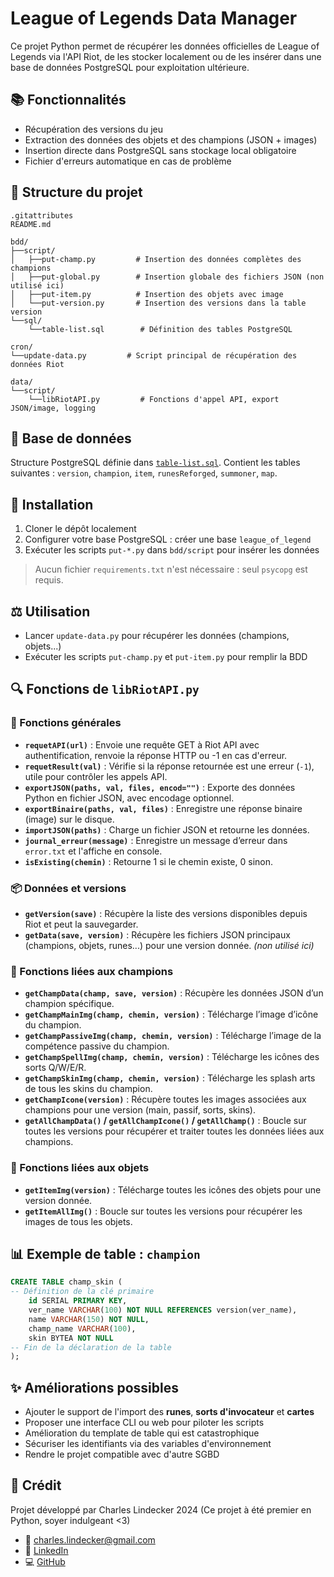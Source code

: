 # League of Legends Data Manager

Ce projet Python permet de récupérer les données officielles de League of Legends via l'API Riot, de les stocker localement ou de les insérer dans une base de données PostgreSQL pour exploitation ultérieure.

## 📚 Fonctionnalités

* Récupération des versions du jeu
* Extraction des données des objets et des champions (JSON + images)
* Insertion directe dans PostgreSQL sans stockage local obligatoire
* Fichier d'erreurs automatique en cas de problème

## 🔹 Structure du projet

```
.gitattributes
README.md

bdd/
├──script/
│   ├──put-champ.py         # Insertion des données complètes des champions
│   ├──put-global.py        # Insertion globale des fichiers JSON (non utilisé ici)
│   ├──put-item.py          # Insertion des objets avec image
│   └──put-version.py       # Insertion des versions dans la table version
└──sql/
    └──table-list.sql        # Définition des tables PostgreSQL

cron/
└──update-data.py         # Script principal de récupération des données Riot

data/
└──script/
    └──libRiotAPI.py         # Fonctions d'appel API, export JSON/image, logging
```

## 🔗 Base de données

Structure PostgreSQL définie dans [`table-list.sql`](bdd/sql/table-list.sql).
Contient les tables suivantes : `version`, `champion`, `item`, `runesReforged`, `summoner`, `map`.

## 🔧 Installation

1. Cloner le dépôt localement
2. Configurer votre base PostgreSQL : créer une base `league_of_legend`
3. Exécuter les scripts `put-*.py` dans `bdd/script` pour insérer les données

> Aucun fichier `requirements.txt` n'est nécessaire : seul `psycopg` est requis.

## ⚖️ Utilisation

* Lancer `update-data.py` pour récupérer les données (champions, objets...)
* Exécuter les scripts `put-champ.py` et `put-item.py` pour remplir la BDD

## 🔍 Fonctions de `libRiotAPI.py`

### 🔗 Fonctions générales

* **`requetAPI(url)`** : Envoie une requête GET à Riot API avec authentification, renvoie la réponse HTTP ou -1 en cas d'erreur.
* **`requetResult(val)`** : Vérifie si la réponse retournée est une erreur (`-1`), utile pour contrôler les appels API.
* **`exportJSON(paths, val, files, encod="")`** : Exporte des données Python en fichier JSON, avec encodage optionnel.
* **`exportBinaire(paths, val, files)`** : Enregistre une réponse binaire (image) sur le disque.
* **`importJSON(paths)`** : Charge un fichier JSON et retourne les données.
* **`journal_erreur(message)`** : Enregistre un message d’erreur dans `error.txt` et l'affiche en console.
* **`isExisting(chemin)`** : Retourne 1 si le chemin existe, 0 sinon.

### 📦 Données et versions

* **`getVersion(save)`** : Récupère la liste des versions disponibles depuis Riot et peut la sauvegarder.
* **`getData(save, version)`** : Récupère les fichiers JSON principaux (champions, objets, runes...) pour une version donnée. *(non utilisé ici)*

### 👤 Fonctions liées aux champions

* **`getChampData(champ, save, version)`** : Récupère les données JSON d’un champion spécifique.
* **`getChampMainImg(champ, chemin, version)`** : Télécharge l’image d’icône du champion.
* **`getChampPassiveImg(champ, chemin, version)`** : Télécharge l’image de la compétence passive du champion.
* **`getChampSpellImg(champ, chemin, version)`** : Télécharge les icônes des sorts Q/W/E/R.
* **`getChampSkinImg(champ, chemin, version)`** : Télécharge les splash arts de tous les skins du champion.
* **`getChampIcone(version)`** : Récupère toutes les images associées aux champions pour une version (main, passif, sorts, skins).
* **`getAllChampData()` / `getAllChampIcone()` / `getAllChamp()`** : Boucle sur toutes les versions pour récupérer et traiter toutes les données liées aux champions.

### 🛒 Fonctions liées aux objets

* **`getItemImg(version)`** : Télécharge toutes les icônes des objets pour une version donnée.
* **`getItemAllImg()`** : Boucle sur toutes les versions pour récupérer les images de tous les objets.


## 📊 Exemple de table : `champion`

```sql
CREATE TABLE champ_skin (
-- Définition de la clé primaire
	id SERIAL PRIMARY KEY,
	ver_name VARCHAR(100) NOT NULL REFERENCES version(ver_name),
	name VARCHAR(150) NOT NULL,
	champ_name VARCHAR(100),
	skin BYTEA NOT NULL
-- Fin de la déclaration de la table
);
```

## ✨ Améliorations possibles

* Ajouter le support de l'import des **runes**, **sorts d'invocateur** et **cartes**
* Proposer une interface CLI ou web pour piloter les scripts
* Amélioration du template de table qui est catastrophique
* Sécuriser les identifiants via des variables d'environnement
* Rendre le projet compatible avec d'autre SGBD

## 📢 Crédit

Projet développé par Charles Lindecker 2024 (Ce projet à été premier en Python, soyer indulgeant <3) 

* 📧 [charles.lindecker@gmail.com](mailto:charles.lindecker@outlook.com)
* 👤 [LinkedIn](https://www.linkedin.com/in/charleslindecker)
* 💻 [GitHub](https://github.com/Shirou-Emiya2420)
